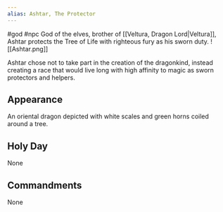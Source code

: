 ```yaml
---
alias: Ashtar, The Protector
---
```


#god #npc 
God of the elves, brother of [[Veltura, Dragon Lord|Veltura]], Ashtar protects the Tree of Life with righteous fury as his sworn duty.
<span class="rightimg"><span class="smallimg">![[Ashtar.png]]</span></span>
  

Ashtar chose not to take part in the creation of the dragonkind, instead creating a race that would live long with high affinity to magic as sworn protectors and helpers.

  

## Appearance

An oriental dragon depicted with white scales and green horns coiled around a tree.

  

## Holy Day

None

  

## Commandments

None
